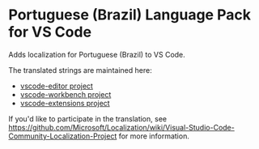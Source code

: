 #  Portuguese (Brazil) Language Pack for VS Code

Adds localization for Portuguese (Brazil) to VS Code.

The translated strings are maintained here:
* [vscode-editor project](https://www.transifex.com/microsoft-oss/vscode-editor/language/pt_BR/)
* [vscode-workbench project](https://www.transifex.com/microsoft-oss/vscode-workbench/language/pt_BR/)
* [vscode-extensions project](https://www.transifex.com/microsoft-oss/vscode-extensions/language/pt_BR/)

If you'd like to participate in the translation, see https://github.com/Microsoft/Localization/wiki/Visual-Studio-Code-Community-Localization-Project for more information.